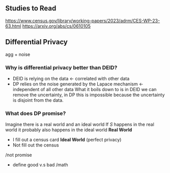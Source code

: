 ## Studies to Read
https://www.census.gov/library/working-papers/2023/adrm/CES-WP-23-63.html
https://arxiv.org/abs/cs/0610105
## Differential Privacy
agg + noise
### Why is differential privacy better than DEID?
- DEID is relying on the data $\leftarrow$ correlated with other data
- DP relies on the noise generated by the Lapace mechanism $\leftarrow$ independent of all other data
What it boils down to is in DEID we can remove the uncertainty, in DP this is impossible because the uncertainty is disjoint from the data.
### What does DP promise?
Imagine there is a real world and an ideal world
If $S$ happens in the real world it probably also happens in the ideal world
**Real World**
- I fill out a census card
**Ideal World** (perfect privacy)
- Not fill out the census

/not promise
- define good v.s bad
/math